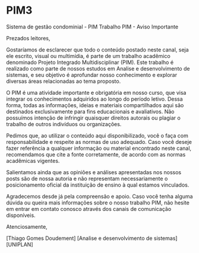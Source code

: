 # PIM3
Sistema de gestão condominial - PIM
Trabalho PIM - Aviso Importante

Prezados leitores,

Gostaríamos de esclarecer que todo o conteúdo postado neste canal, seja ele escrito, visual ou multimídia, é parte de um trabalho acadêmico denominado Projeto Integrado Multidisciplinar (PIM). Este trabalho é realizado como parte de nossos estudos em Analise e desenvolvimento de sistemas, e seu objetivo é aprofundar nosso conhecimento e explorar diversas áreas relacionadas ao tema proposto.

O PIM é uma atividade importante e obrigatória em nosso curso, que visa integrar os conhecimentos adquiridos ao longo do período letivo. Dessa forma, todas as informações, ideias e materiais compartilhados aqui são destinados exclusivamente para fins educacionais e avaliativos. Não possuímos intenção de infringir quaisquer direitos autorais ou plagiar o trabalho de outros indivíduos ou organizações.

Pedimos que, ao utilizar o conteúdo aqui disponibilizado, você o faça com responsabilidade e respeite as normas de uso adequado. Caso você deseje fazer referência a qualquer informação ou material encontrado neste canal, recomendamos que cite a fonte corretamente, de acordo com as normas acadêmicas vigentes.

Salientamos ainda que as opiniões e análises apresentadas nos nossos posts são de nossa autoria e não representam necessariamente o posicionamento oficial da instituição de ensino à qual estamos vinculados.

Agradecemos desde já pela compreensão e apoio. Caso você tenha alguma dúvida ou queira mais informações sobre o nosso trabalho PIM, não hesite em entrar em contato conosco através dos canais de comunicação disponíveis.

Atenciosamente,

[Thiago Gomes Doudement]
[Analise e desenvolvimento de sistemas]
[UNIPLAN]
